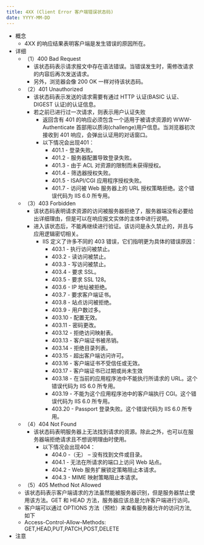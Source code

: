 ```yaml
---
title: 4XX (Client Error 客户端错误状态码)
date: YYYY-MM-DD
---
```

- 概念
  - 4XX 的响应结果表明客户端是发生错误的原因所在。
- 详细
  - （1）400 Bad Request
    - 该状态码表示请求报文中存在语法错误。当错误发生时，需修改请求的内容后再次发送请求。
    - 另外，浏览器会像 200 OK 一样对待该状态码。
  - （2）401 Unauthorized
    - 该状态码表示发送的请求需要有通过 HTTP 认证(BASIC 认证、DIGEST 认证)的认证信息。
    - 若之前已进行过一次请求，则表示用户认证失败
      - 返回含有 401 的响应必须包含一个适用于被请求资源的 WWW-Authenticate 首部用以质询(challenge)用户信息。当浏览器初次接收到 401 响应，会弹出认证用的对话窗口。
      - 以下情况会出现401：
        - 401.1 - 登录失败。
        - 401.2 - 服务器配置导致登录失败。
        - 401.3 - 由于 ACL 对资源的限制而未获得授权。
        - 401.4 - 筛选器授权失败。
        - 401.5 - ISAPI/CGI 应用程序授权失败。
        - 401.7 - 访问被 Web 服务器上的 URL 授权策略拒绝。这个错误代码为 IIS 6.0 所专用。
  - （3）403 Forbidden
    - 该状态码表明请求资源的访问被服务器拒绝了，服务器端没有必要给出详细理由，但是可以在响应报文实体的主体中进行说明。
    - 进入该状态后，不能再继续进行验证。该访问是永久禁止的，并且与应用逻辑密切相关。
      - IIS 定义了许多不同的 403 错误，它们指明更为具体的错误原因：
        - 403.1 - 执行访问被禁止。
        - 403.2 - 读访问被禁止。
        - 403.3 - 写访问被禁止。
        - 403.4 - 要求 SSL。
        - 403.5 - 要求 SSL 128。
        - 403.6 - IP 地址被拒绝。
        - 403.7 - 要求客户端证书。
        - 403.8 - 站点访问被拒绝。
        - 403.9 - 用户数过多。
        - 403.10 - 配置无效。
        - 403.11 - 密码更改。
        - 403.12 - 拒绝访问映射表。
        - 403.13 - 客户端证书被吊销。
        - 403.14 - 拒绝目录列表。
        - 403.15 - 超出客户端访问许可。
        - 403.16 - 客户端证书不受信任或无效。
        - 403.17 - 客户端证书已过期或尚未生效
        - 403.18 - 在当前的应用程序池中不能执行所请求的 URL。这个错误代码为 IIS 6.0 所专用。
        - 403.19 - 不能为这个应用程序池中的客户端执行 CGI。这个错误代码为 IIS 6.0 所专用。
        - 403.20 - Passport 登录失败。这个错误代码为 IIS 6.0 所专用。
  - （4）404 Not Found
    - 该状态码表明服务器上无法找到请求的资源。除此之外，也可以在服务器端拒绝请求且不想说明理由时使用。
      - 以下情况会出现404：
        - 404.0 -（无） – 没有找到文件或目录。
        - 404.1 - 无法在所请求的端口上访问 Web 站点。
        - 404.2 - Web 服务扩展锁定策略阻止本请求。
        - 404.3 - MIME 映射策略阻止本请求。
  - （5）405 Method Not Allowed
  - 该状态码表示客户端请求的方法虽然能被服务器识别，但是服务器禁止使用该方法。GET 和 HEAD 方法，服务器应该总是允许客户端进行访问。
  - 客户端可以通过 OPTIONS 方法（预检）来查看服务器允许的访问方法, 如下
  - Access-Control-Allow-Methods: GET,HEAD,PUT,PATCH,POST,DELETE
- 注意